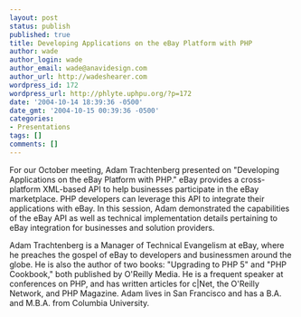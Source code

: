```yaml
---
layout: post
status: publish
published: true
title: Developing Applications on the eBay Platform with PHP
author: wade
author_login: wade
author_email: wade@anavidesign.com
author_url: http://wadeshearer.com
wordpress_id: 172
wordpress_url: http://phlyte.uphpu.org/?p=172
date: '2004-10-14 18:39:36 -0500'
date_gmt: '2004-10-15 00:39:36 -0500'
categories:
- Presentations
tags: []
comments: []
---
```

<p>For our October meeting, Adam Trachtenberg presented on "Developing Applications on the eBay Platform with PHP." eBay provides a cross-platform XML-based API to help businesses participate in the eBay marketplace. PHP developers can leverage this API to integrate their applications with eBay. In this session, Adam demonstrated the capabilities of the eBay API as well as technical implementation details pertaining to eBay integration for businesses and solution providers.</p>
<p>Adam Trachtenberg is a Manager of Technical Evangelism at eBay, where he preaches the gospel of eBay to developers and businessmen around the globe. He is also the author of two books: "Upgrading to PHP 5" and "PHP Cookbook," both published by O'Reilly Media. He is a frequent speaker at conferences on PHP, and has written articles for c|Net, the O'Reilly Network, and PHP Magazine. Adam lives in San Francisco and has a B.A. and M.B.A. from Columbia University.</p>
